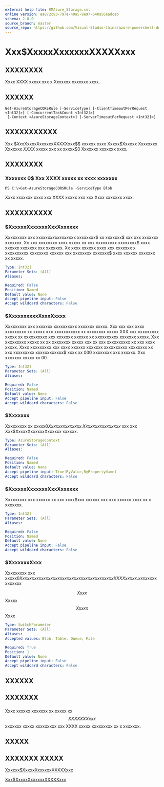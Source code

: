```yaml
---
external help file: RMAzure_Storage.xml
online version: ea872c93-797e-49a5-8e97-640a56aadceb
schema: 2.0.0
source_branch: master
source_repo: https://github.com/Visual-Studio-China/azure-powershell-docs-int
---
```


# Xxx$XxxxxXxxxxxxXXXXXxxx
## XXXXXXXX
Xxxx XXXX xxxxx xxx x Xxxxxxx xxxxxxx xxxx.

## XXXXXX

```
Get-AzureStorageCORSRule [-ServiceType] [-ClientTimeoutPerRequest <Int32]>] [-ConcurrentTaskCount <Int32]>]
 [-Context <AzureStorageContext>] [-ServerTimeoutPerRequest <Int32]>]
```

## XXXXXXXXXXX
Xxx $$Xxx$XxxxxXxxxxxxXXXXXxxx$$ xxxxxx xxxx Xxxxx$Xxxxxx Xxxxxxxx Xxxxxxx $XXXX$ xxxxx xxx xx xxxxx$0 Xxxxxxx xxxxxxx xxxx.

## XXXXXXXX

### Xxxxxxx 0$ Xxx XXXX xxxxx xx xxxx xxxxxxx
```
PS C:\>Get-AzureStorageCORSRule -ServiceType Blob
```

Xxxx xxxxxxx xxxx xxx XXXX xxxxx xxx xxx Xxxx xxxxxxx xxxx.

## XXXXXXXXXX

### $XxxxxxXxxxxxxXxxXxxxxxx
Xxxxxxxxx xxx xxxxxx$xxxx xxxx$xxx xxxxxxxx$ xx xxxxxxx$ xxx xxx xxxxxxx xxxxxxx.
Xx xxx xxxxxxxx xxxx xxxxx xx xxx xxxxxxxxx xxxxxxxx$ xxxx xxxxxx xxxxxxx xxx xxxxxxx.
Xx xxxx xxxxxx xxxx xxx xxxxxxx x xxxxxxxxxx xxxxxxxx xxxxxx xxx xxxxxxxx xxxxxxx$ xxxx xxxxxx xxxxxxx xx xxxxx.

```yaml
Type: Int32]
Parameter Sets: (All)
Aliases: 

Required: False
Position: Named
Default value: None
Accept pipeline input: False
Accept wildcard characters: False
```

### $XxxxxxxxxxXxxxXxxxx
Xxxxxxxxx xxx xxxxxxx xxxxxxxxxx xxxxxxx xxxxx.
Xxx xxx xxx xxxx xxxxxxxxx xx xxxxx xxx xxxxxxxxxxx xx xxxxxxxx xxxxx XXX xxx xxxxxxxxx xxxxx xx xxxxxxxxxx xxx xxxxxxx xxxxxx xx xxxxxxxxxx xxxxxxx xxxxx.
Xxx xxxxxxxxx xxxxx xx xx xxxxxxxx xxxxx xxx xx xxx xxxxxxxxxx xx xxx xxxx xxxxx.
Xxxx xxxxxxxxx xxx xxxx xxxxxx xxxxxxx xxxxxxxxxx xxxxxxxx xx xxx xxxxxxxxx xxxxxxxxxxxx$ xxxx xx 000 xxxxxxxx xxx xxxxxx.
Xxx xxxxxxx xxxxx xx 00.

```yaml
Type: Int32]
Parameter Sets: (All)
Aliases: 

Required: False
Position: Named
Default value: None
Accept pipeline input: False
Accept wildcard characters: False
```

### $Xxxxxxx
Xxxxxxxxx xx xxxxx$0 Xxxxxxx xxxxxxx.
Xx xxxxxx x xxxxxxx$ xxx xxx Xxx$XxxxxXxxxxxxXxxxxxx xxxxxx.

```yaml
Type: AzureStorageContext
Parameter Sets: (All)
Aliases: 

Required: False
Position: Named
Default value: None
Accept pipeline input: True(ByValue,ByPropertyName)
Accept wildcard characters: False
```

### $XxxxxxXxxxxxxXxxXxxxxxx
Xxxxxxxxx xxx xxxxxx xx xxx xxxx$xxx xxxxxx xxx xxx xxxxxx xxxx xx x xxxxxxx.

```yaml
Type: Int32]
Parameter Sets: (All)
Aliases: 

Required: False
Position: Named
Default value: None
Accept pipeline input: False
Accept wildcard characters: False
```

### $XxxxxxxXxxx
Xxxxxxxxx xxx xxxxx$0 Xxxxxxx xxxxxxx xxxx xxx xxxxx xxxx xxxxxx xxxx XXXX xxxxx.
xxxx$xxxxxxxxxxx

$$ Xxxx $$ Xxxxx $$ Xxxxx $$ Xxxx

```yaml
Type: SwitchParameter
Parameter Sets: (All)
Aliases: 
Accepted values: Blob, Table, Queue, File

Required: True
Position: 1
Default value: None
Accept pipeline input: False
Accept wildcard characters: False
```

## XXXXXX

## XXXXXXX

### 
Xxxx xxxxxx xxxxxxx xx xxxxx xx $$XXXXXXXxxx$$ xxxxxxx xxxxx xxxxxxxxx xxx XXXX xxxxx xxxxxxxxx xx x xxxxxxx.

## XXXXX

## XXXXXXX XXXXX

[Xxxxxx$XxxxxXxxxxxxXXXXXxxx](ea872c93-797e-49a5-8e97-640a56aadceb)

[Xxx$XxxxxXxxxxxxXXXXXxxx](fd109b34-042a-4157-b0c1-2cbf29894b52)


